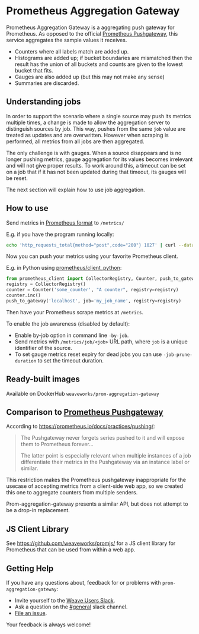 # Prometheus Aggregation Gateway

Prometheus Aggregation Gateway is a aggregating push gateway for Prometheus.  As opposed to the official [Prometheus Pushgateway](https://github.com/prometheus/pushgateway), this service aggregates the sample values it receives.

* Counters where all labels match are added up.
* Histograms are added up; if bucket boundaries are mismatched then the result has the union of all buckets and counts are given to the lowest bucket that fits.
* Gauges are also added up (but this may not make any sense)
* Summaries are discarded.

## Understanding jobs

In order to support the scenario where a single source may push its metrics multiple times, a change is made to allow the aggregation server to distinguish sources by job. This way, pushes from the same `job` value are treated as updates and are overwritten. However when scraping is performed, all metrics from all jobs are then aggregated.

The only challenge is with gauges. When a source disappears and is no longer pushing metrics, gauge aggregation for its values becomes irrelevant and will not give proper results. To work around this, a timeout can be set on a job that if it has not been updated during that timeout, its gauges will be reset.

The next section will explain how to use job aggregation.

## How to use

Send metrics in [Prometheus format](https://prometheus.io/docs/instrumenting/exposition_formats/) to `/metrics/`

E.g. if you have the program running locally:

```bash
echo 'http_requests_total{method="post",code="200"} 1027' | curl --data-binary @- http://localhost/metrics/
```

Now you can push your metrics using your favorite Prometheus client.

E.g. in Python using [prometheus/client_python](https://github.com/prometheus/client_python):

```python
from prometheus_client import CollectorRegistry, Counter, push_to_gateway
registry = CollectorRegistry()
counter = Counter('some_counter', "A counter", registry=registry)
counter.inc()
push_to_gateway('localhost', job='my_job_name', registry=registry)
```

Then have your Prometheus scrape metrics at `/metrics`.

To enable the job awareness (disabled by default):
* Enable by-job option in command line `-by-job`.
* Send metrics with `/metrics/job/<job>` URL path, where `job` is a unique identifier of the source.
* To set gauge metrics reset expiry for dead jobs you can use `-job-prune-duration` to set the timeout duration.

## Ready-built images

Available on DockerHub `weaveworks/prom-aggregation-gateway`

## Comparison to [Prometheus Pushgateway](https://github.com/prometheus/pushgateway)

According to https://prometheus.io/docs/practices/pushing/:

> The Pushgateway never forgets series pushed to it and will expose them to Prometheus forever...
>
> The latter point is especially relevant when multiple instances of a job differentiate their metrics in the Pushgateway via an instance label or similar.

This restriction makes the Prometheus pushgateway inappropriate for the usecase of accepting metrics from a client-side web app, so we created this one to aggregate counters from multiple senders.

Prom-aggregation-gateway presents a similar API, but does not attempt to be a drop-in replacement.

## JS Client Library

See https://github.com/weaveworks/promjs/ for a JS client library for Prometheus that can be used from within a web app.

## <a name="help"></a>Getting Help

If you have any questions about, feedback for or problems with `prom-aggregation-gateway`:

- Invite yourself to the <a href="https://slack.weave.works/" target="_blank">Weave Users Slack</a>.
- Ask a question on the [#general](https://weave-community.slack.com/messages/general/) slack channel.
- [File an issue](https://github.com/weaveworks/prom-aggregation-gateway/issues/new).

Your feedback is always welcome!
